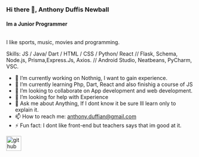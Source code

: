 ### Hi there 👋, Anthony Duffis Newball
#### Im a Junior Programmer
<img src= "https://anime.goodfon.com/download/net-igry-net-zhizni-no-game-no-life-anime/1366x768/" alt = "">

I like sports, music, movies and programming.

Skills: JS / Java/ Dart / HTML / CSS / Python/ React
// Flask, Schema, Node.js, Prisma,Express.Js, Axios.
// Android Studio, Neatbeans, PyCharm, VSC.

- 🔭 I’m currently working on Nothnig, I want to gain experience. 
- 🌱 I’m currently learning Php, Dart, React and also finishig a course of JS 
- 👯 I’m looking to collaborate on App development and web development. 
- 🤔 I’m looking for help with Experience 
- 💬 Ask me about Anything, If I dont know it be sure Ill learn only to explain it. 
- 📫 How to reach me: anthony.duffian@gmail.com 
- ⚡ Fun fact: I dont like front-end but teachers says that im good at it. 


[<img src='https://cdn.jsdelivr.net/npm/simple-icons@3.0.1/icons/github.svg' alt='github' height='40'>](https://github.com/https://github.com/blackanthony14)  


